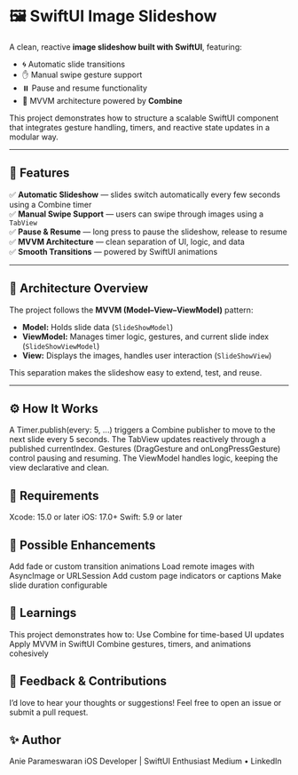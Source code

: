 
# 🖼️ SwiftUI Image Slideshow

A clean, reactive **image slideshow built with SwiftUI**, featuring:
- 🌀 Automatic slide transitions  
- ✋ Manual swipe gesture support  
- ⏸️ Pause and resume functionality  
- 🧠 MVVM architecture powered by **Combine**

This project demonstrates how to structure a scalable SwiftUI component that integrates gesture handling, timers, and reactive state updates in a modular way.

---

## 🚀 Features

✅ **Automatic Slideshow** — slides switch automatically every few seconds using a Combine timer  
✅ **Manual Swipe Support** — users can swipe through images using a `TabView`  
✅ **Pause & Resume** — long press to pause the slideshow, release to resume  
✅ **MVVM Architecture** — clean separation of UI, logic, and data  
✅ **Smooth Transitions** — powered by SwiftUI animations  

---

## 🧠 Architecture Overview

The project follows the **MVVM (Model–View–ViewModel)** pattern:

- **Model:** Holds slide data (`SlideShowModel`)
- **ViewModel:** Manages timer logic, gestures, and current slide index (`SlideShowViewModel`)
- **View:** Displays the images, handles user interaction (`SlideShowView`)

This separation makes the slideshow easy to extend, test, and reuse.

---

## ⚙️ How It Works

A Timer.publish(every: 5, ...) triggers a Combine publisher to move to the next slide every 5 seconds.
The TabView updates reactively through a published currentIndex.
Gestures (DragGesture and onLongPressGesture) control pausing and resuming.
The ViewModel handles logic, keeping the view declarative and clean.


## 🔧 Requirements

Xcode: 15.0 or later
iOS: 17.0+
Swift: 5.9 or later


## 🧩 Possible Enhancements

Add fade or custom transition animations
Load remote images with AsyncImage or URLSession
Add custom page indicators or captions
Make slide duration configurable


## 🧠 Learnings

This project demonstrates how to:
Use Combine for time-based UI updates
Apply MVVM in SwiftUI
Combine gestures, timers, and animations cohesively


## 💬 Feedback & Contributions

I’d love to hear your thoughts or suggestions!
Feel free to open an issue or submit a pull request.


## ✨ Author

Anie Parameswaran
iOS Developer | SwiftUI Enthusiast
Medium • LinkedIn
